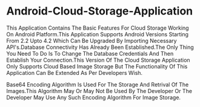 Android-Cloud-Storage-Application
=================================

This Application Contains The Basic Features For Cloud Storage Working On Android Platform.This Application Supports Android Versions Starting From 2.2 Upto 4.2 Which Can Be Upgraded By Importing Necessary API's.Database Connectivity Has Already Been Established.The Only Thing You Need To Do Is To Change The Database Credentials And Then Establish Your Connection.This Version Of The Cloud Storage Application Only Supports Cloud Based Image Storage But The Functionality Of This Application Can Be Extended As Per Developers Wish.

Base64 Encoding Algorithm Is Used For The Storage And Retrival Of The Images.This Algorithm May Or May Not Be Used By The Developer Or The Developer May Use Any Such Encoding Algorithm For Image Storage.
